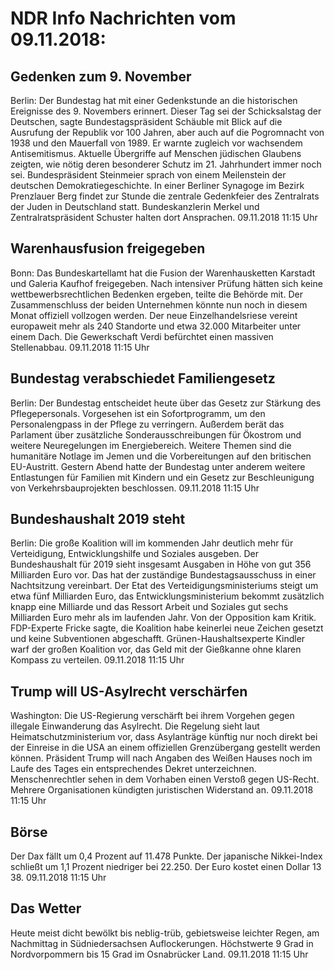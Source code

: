 # NDR Info Nachrichten vom 09.11.2018:


## Gedenken zum 9. November
Berlin: Der Bundestag hat mit einer Gedenkstunde an die historischen Ereignisse des 9. Novembers erinnert. Dieser Tag sei der Schicksalstag der Deutschen, sagte Bundestagspräsident Schäuble mit Blick auf die Ausrufung der Republik vor 100 Jahren, aber auch auf die Pogromnacht von 1938 und den Mauerfall von 1989. Er warnte zugleich vor wachsendem Antisemitismus. Aktuelle Übergriffe auf Menschen jüdischen Glaubens zeigten, wie nötig deren besonderer Schutz im 21. Jahrhundert immer noch sei. Bundespräsident Steinmeier sprach von einem Meilenstein der deutschen Demokratiegeschichte. In einer Berliner Synagoge im Bezirk Prenzlauer Berg findet zur Stunde die zentrale Gedenkfeier des Zentralrats der Juden in Deutschland statt. Bundeskanzlerin Merkel und Zentralratspräsident Schuster halten dort Ansprachen. 09.11.2018 11:15 Uhr 

## Warenhausfusion freigegeben
Bonn: Das Bundeskartellamt hat die Fusion der Warenhausketten Karstadt und Galeria Kaufhof freigegeben. Nach intensiver Prüfung hätten sich keine wettbewerbsrechtlichen Bedenken ergeben, teilte die Behörde mit. Der Zusammenschluss der beiden Unternehmen könnte nun noch in diesem Monat offiziell vollzogen werden. Der neue Einzelhandelsriese vereint europaweit mehr als 240 Standorte und etwa 32.000 Mitarbeiter unter einem Dach. Die Gewerkschaft Verdi befürchtet einen massiven Stellenabbau. 09.11.2018 11:15 Uhr 

## Bundestag verabschiedet Familiengesetz
Berlin: Der Bundestag entscheidet heute über das Gesetz zur Stärkung des Pflegepersonals. Vorgesehen ist ein Sofortprogramm, um den Personalengpass in der Pflege zu verringern. Außerdem berät das Parlament über zusätzliche Sonderausschreibungen für Ökostrom und weitere Neuregelungen im Energiebereich. Weitere Themen sind die humanitäre Notlage im Jemen und die Vorbereitungen auf den britischen EU-Austritt. Gestern Abend hatte der Bundestag unter anderem weitere Entlastungen für Familien mit Kindern und ein Gesetz zur Beschleunigung von Verkehrsbauprojekten beschlossen. 09.11.2018 11:15 Uhr 

## Bundeshaushalt 2019 steht
Berlin:	Die große Koalition will im kommenden Jahr deutlich mehr für Verteidigung, Entwicklungshilfe und Soziales ausgeben. Der Bundeshaushalt für 2019 sieht insgesamt Ausgaben in Höhe von gut 356 Milliarden Euro vor. Das hat der zuständige Bundestagsausschuss in einer Nachtsitzung vereinbart. Der Etat des Verteidigungsministeriums steigt um etwa fünf Milliarden Euro, das Entwicklungsministerium bekommt zusätzlich knapp eine Milliarde und das Ressort Arbeit und Soziales gut sechs Milliarden Euro mehr als im laufenden Jahr. Von der Opposition kam Kritik. FDP-Experte Fricke sagte, die Koalition habe keinerlei neue Zeichen gesetzt und keine Subventionen abgeschafft. Grünen-Haushaltsexperte Kindler warf der großen Koalition vor, das Geld mit der Gießkanne ohne klaren Kompass zu verteilen. 09.11.2018 11:15 Uhr 

## Trump will US-Asylrecht verschärfen
Washington: Die US-Regierung verschärft bei ihrem Vorgehen gegen illegale Einwanderung das Asylrecht. Die Regelung sieht laut Heimatschutzministerium vor, dass Asylanträge künftig nur noch direkt bei der Einreise in die USA an einem offiziellen Grenzübergang gestellt werden können. Präsident Trump will nach Angaben des Weißen Hauses noch im Laufe des Tages ein entsprechendes Dekret unterzeichnen. Menschenrechtler sehen in dem Vorhaben einen Verstoß gegen US-Recht. Mehrere Organisationen kündigten juristischen Widerstand an. 09.11.2018 11:15 Uhr 

## Börse
Der Dax fällt um 0,4 Prozent auf 11.478 Punkte. Der japanische Nikkei-Index schließt um  1,1  Prozent niedriger bei  22.250. Der Euro kostet einen Dollar 13 38. 09.11.2018 11:15 Uhr 

## Das Wetter
Heute meist dicht bewölkt bis neblig-trüb, gebietsweise leichter Regen, am Nachmittag in Südniedersachsen Auflockerungen. Höchstwerte 9 Grad in Nordvorpommern bis 15 Grad im Osnabrücker Land. 09.11.2018 11:15 Uhr 
